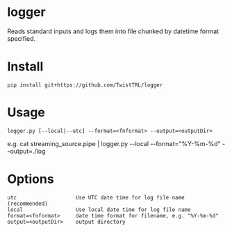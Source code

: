 # logger
Reads standard inputs and logs them into file chunked by datetime format specified.

# Install
```
pip install git+https://github.com/TwistTRL/logger
```

# Usage
```
logger.py [--local|--utc] --format=<fnformat> --output=<outputDir>
```
e.g. cat streaming_source.pipe | logger.py --local --format="%Y-%m-%d" --output=./log

# Options
```
utc                   Use UTC date time for log file name (recommended)
local                 Use local date time for log file name
format=<fnformat>     date time format for filename, e.g. "%Y-%m-%d"
output=<outputDir>    output directory
```
